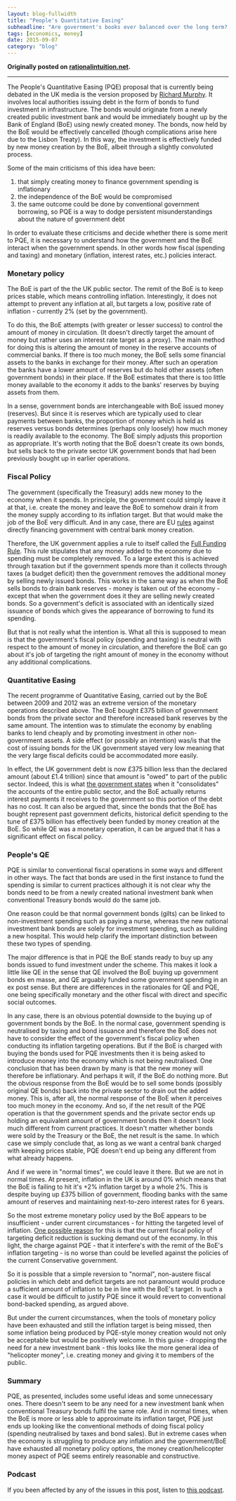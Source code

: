 ```yaml
---
layout: blog-fullwidth
title: "People's Quantitative Easing"
subheadline: "Are government's books ever balanced over the long term? And should they be?"
tags: [economics, money]
date: 2015-09-07
category: "blog"
---
```



**Originally posted on [rationalintuition.net](http://www.rationalintuition.net/2015/09/peoples-quantitative-easing-pqe.html).**

_ _ _


The People's Quantitative Easing (PQE) proposal that is currently being debated in the UK media is the version proposed by [Richard Murphy](http://www.taxresearch.org.uk/Blog/2015/03/12/how-green-infrastructure-quantitative-easing-would-work/).  It involves local authorities issuing debt in the form of bonds to fund investment in infrastructure. The bonds would originate from a newly created public investment bank and would be immediately bought up by the Bank of England (BoE) using newly created money. The bonds, now held by the BoE would be effectively cancelled (though complications arise here due to the Lisbon Treaty). In this way, the investment is effectively funded by new money creation by the BoE, albeit through a slightly convoluted process.

Some of the main criticisms of this idea have been:

1.	that simply creating money to finance government spending is inflationary
2.	the independence of the BoE would be compromised
3.	the same outcome could be done by conventional government borrowing, so PQE is a way to dodge persistent misunderstandings about the nature of government debt

In order to evaluate these criticisms and decide whether there is some merit to PQE, it is necessary to understand how the government and the BoE interact when the government spends. In other words how fiscal (spending and taxing) and monetary (inflation, interest rates, etc.) policies interact.

<!--more-->

### Monetary policy

The BoE is part of the the UK public sector. The remit of the BoE is to keep prices stable, which means controlling inflation. Interestingly, it does not attempt to prevent any inflation at all, but targets a low, positive rate of inflation - currently 2% (set by the government).

To do this, the BoE attempts (with greater or lesser success) to control the amount of money in circulation. (It doesn't directly target the amount of money but rather uses an interest rate target as a proxy). The main method for doing this is altering the amount of money in the reserve accounts of commercial banks. If there is too much money, the BoE sells some financial assets to the banks in exchange for their money. After such an operation the banks have a lower amount of reserves but do hold other assets (often government bonds) in their place. If the BoE estimates that there is too little money available to the economy it adds to the banks' reserves by buying assets from them.

In a sense, government bonds are interchangeable with BoE issued money (reserves). But since it is reserves which are typically used to clear payments between banks, the proportion of money which is held as reserves versus bonds determines (perhaps only loosely) how much money is readily available to the economy. The BoE simply adjusts this proportion as appropriate. It's worth noting that the BoE doesn't create its own bonds, but sells back to the private sector UK government bonds that had been previously bought up in earlier operations.

### Fiscal Policy

The government (specifically the Treasury) adds new money to the economy when it spends. In principle, the government could simply leave it at that, i.e. create the money and leave the BoE to somehow drain it from the money supply according to its inflation target. But that would make the job of the BoE very difficult. And in any case, there are EU [rules](http://www.lisbon-treaty.org/wcm/the-lisbon-treaty/treaty-on-the-functioning-of-the-european-union-and-comments/part-3-union-policies-and-internal-actions/title-viii-economic-and-monetary-policy/chapter-1-economic-policy/391-article-123.html) against directly financing government with central bank money creation.

Therefore, the UK government applies a rule to itself called the [Full Funding Rule](https://www.gov.uk/government/uploads/system/uploads/attachment_data/file/293078/debt_and_reserves_management_report_2014-15.pdf). This rule stipulates that any money added to the economy due to spending must be completely removed. To a large extent this is achieved through taxation but if the government spends more than it collects through taxes (a budget deficit) then the government removes the additional money by selling newly issued bonds. This works in the same way as when the BoE sells bonds to drain bank reserves - money is taken out of the economy - except that when the government does it they are selling newly created bonds. So a government's deficit is associated with an identically sized issuance of bonds which gives the appearance of  borrowing to fund its spending.

But that is not really what the intention is. What all this is supposed to mean is that the government's fiscal policy (spending and taxing) is neutral with respect to the amount of money in circulation, and therefore the BoE can go about it's job of targeting the right amount of money in the economy without any additional complications. 

### Quantitative Easing

The recent programme of Quantitative Easing, carried out by the BoE between 2009 and 2012 was an extreme version of the monetary operations described above. The BoE bought £375 billion of government bonds from the private sector and therefore increased bank reserves by the same amount. The intention was to stimulate the economy by enabling banks to lend cheaply and by promoting investment in other non-government assets. A side effect (or possibly an intention) was/is that the cost of issuing bonds for the UK government stayed very low meaning that the very large fiscal deficits could be accommodated more easily. 

In effect, the UK government debt is now £375 billion less than the declared amount (about £1.4 trillion) since that amount is "owed" to part of the public sector. Indeed, this is what [the government states](https://www.gov.uk/government/uploads/system/uploads/attachment_data/file/221560/whole_of_government_accounts_31-03-2011.pdf) when it "consolidates" the accounts of the entire public sector, and the BoE actually returns interest payments it receives to the government so this portion of the debt has no cost. It can also be argued that, since the bonds that the BoE has bought represent past government deficits, historical deficit spending to the tune of £375 billion has effectively been funded by money creation at the BoE. So while QE was a monetary operation, it can be argued that it has a significant effect on fiscal policy.

### People's QE

PQE is similar to conventional fiscal operations in some ways and different in other ways. The fact that bonds are used in the first instance to fund the spending is similar to current practices although it is not clear why the bonds need to be from a newly created national investment bank when conventional Treasury bonds would do the same job.

One reason could be that normal government bonds (gilts) can be linked to non-investment spending such as paying a nurse, whereas the new national investment bank bonds are solely for investment spending, such as building a new hospital. This would help clarify the important distinction between these two types of spending.

The major difference is that in PQE the BoE stands ready to buy up any bonds issued to fund investment under the scheme. This makes it look a little like QE in the sense that QE involved the BoE buying up government bonds en masse, and QE arguably funded some government spending in an ex post sense. But there are differences in the rationales for QE and PQE, one being specifically monetary and the other fiscal with direct and specific social outcomes.

In any case, there is an obvious potential downside to the buying up of government bonds by the BoE. In the normal case, government spending is neutralised by taxing and bond issuance and therefore the BoE does not have to consider the effect of the government's fiscal policy when conducting its inflation targeting operations. But if the BoE is charged with buying the bonds used for PQE investments then it is being asked to introduce money into the economy which is not being neutralised. One conclusion that has been drawn by many is that the new money will therefore be inflationary. And perhaps it will, if the BoE do nothing more. But the obvious response from the BoE would be to sell some bonds (possibly original QE bonds) back into the private sector to drain out the added money. This is, after all, the normal response of the BoE when it perceives too much money in the economy. And so, if the net result of the PQE operation is that the government spends and the private sector ends up holding an equivalent amount of government bonds then it doesn't look much different from current practices. It doesn't matter whether bonds were sold by the Treasury or the BoE, the net result is the same. In which case we simply conclude that, as long as we want a central bank charged with keeping prices stable, PQE doesn't end up being any different from what already happens. 

And if we were in "normal times", we could leave it there. But we are not in normal times. At present, inflation in the UK is around 0% which means that the BoE is failing to hit it's +2% inflation target by a whole 2%. This is despite buying up £375 billion of government, flooding banks with the same amount of reserves and maintaining next-to-zero interest rates for 6 years. 

So the most extreme monetary policy used by the BoE appears to be insufficient - under current circumstances - for hitting the targeted level of inflation. [One possible reason](http://www.coppolacomment.com/2015/09/the-real-purpose-of-central-banks.html) for this is that the current fiscal policy of targeting deficit reduction is sucking demand out of the economy. In this light, the charge against PQE - that it interfere's with the remit of the BoE's inflation targeting - is no worse than could be levelled against the policies of the current Conservative government.

So it is possible that a simple reversion to "normal", non-austere fiscal policies in which debt and deficit targets are not paramount would produce a sufficient amount of inflation to be in line with the BoE's target. In such a case it would be difficult to justify PQE since it would revert to conventional bond-backed spending, as argued above.

But under the current circumstances, when the tools of monetary policy have been exhausted and still the inflation target is being missed, then some inflation being produced by PQE-style money creation would not only be acceptable but would be positively welcome. In this guise - dropping the need for a new investment bank - this looks like the more general idea of "helicopter money", i.e. creating money and giving it to members of the public.

### Summary

PQE, as presented, includes some useful ideas and some unnecessary ones. There doesn't seem to be any need for a new investment bank when conventional Treasury bonds fulfil the same role. And in normal times, when the BoE is more or less able to approximate its inflation target, PQE just ends up looking like the conventional methods of doing fiscal policy  (spending neutralised by taxes and bond sales). But in extreme cases when the economy is struggling to produce any inflation and the government/BoE have exhausted all monetary policy options, the money creation/helicopter money aspect of PQE seems entirely reasonable and constructive.

### Podcast

If you been affected by any of the issues in this post, listen to [this podcast](http://www.rationalintuition.net/2015/09/episode-3-qe-or-not-to-qe.html).